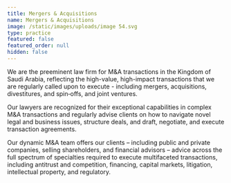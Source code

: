 ```yaml
---
title: Mergers & Acquisitions
name: Mergers & Acquisitions
image: /static/images/uploads/image 54.svg
type: practice
featured: false
featured_order: null
hidden: false
---
```

We are the preeminent law firm for M&A transactions in the Kingdom of Saudi Arabia, reflecting the high-value, high-impact transactions that we are regularly called upon to execute - including mergers, acquisitions, divestitures, and spin‑offs, and joint ventures.

Our lawyers are recognized for their exceptional capabilities in complex M&A transactions and regularly advise clients on how to navigate novel legal and business issues, structure deals, and draft, negotiate, and execute transaction agreements.

Our dynamic M&A team offers our clients – including public and private companies, selling shareholders, and financial advisors – advice across the full spectrum of specialties required to execute multifaceted transactions, including antitrust and competition, financing, capital markets, litigation, intellectual property, and regulatory.
